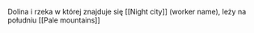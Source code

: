 Dolina i rzeka w której znajduje się [[Night city]] (worker name), leży na południu [[Pale mountains]]